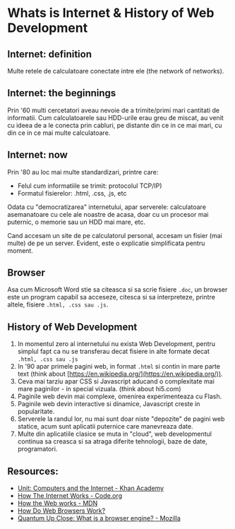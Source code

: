 # Whats is Internet & History of Web Development

## Internet: definition
Multe retele de calculatoare conectate intre ele (the network of networks).

## Internet: the beginnings 
Prin '60 multi cercetatori aveau nevoie de a trimite/primi mari cantitati de informatii. Cum calculatoarele sau HDD-urile erau greu de miscat, au venit cu ideea de a le conecta prin cabluri, pe distante din ce in ce mai mari, cu din ce in ce mai multe calculatoare.


## Internet: now
Prin '80 au loc mai multe standardizari, printre care:
- Felul cum informatiile se trimit: protocolul TCP/IP)
- Formatul fisierelor: .html, .css, .js, etc

Odata cu "democratizarea" internetului, apar serverele: calculatoare asemanatoare cu cele ale noastre de acasa, doar cu un procesor mai puternic, o memorie sau un HDD mai mare, etc.

Cand accesam un site de pe calculatorul personal, accesam un fisier (mai multe) de pe un server. Evident, este o explicatie simplificata pentru moment. 


## Browser
Asa cum Microsoft Word stie sa citeasca si sa scrie fisiere `.doc`, un browser este un program capabil sa acceseze, citesca si sa interpreteze, printre altele, fisiere `.html, .css sau .js`.


## History of Web Development
1. In momentul zero al internetului nu exista Web Development, pentru simplul fapt ca nu se transferau decat fisiere in alte formate decat `.html, .css sau .js`
2. In '90 apar primele pagini web, in format `.html` si contin in mare parte text (think about [https://en.wikipedia.org/](https://en.wikipedia.org/)).
3. Ceva mai tarziu apar CSS si Javascript aducand o complexitate mai mare paginilor - in special vizuala. (think about hi5.com)
3. Paginile web devin mai complexe, omenirea experimenteaza cu Flash. 
4. Paginile web devin interactive si dinamice, Javascript creste in popularitate.
5. Serverele la randul lor, nu mai sunt doar niste "depozite" de pagini web statice, acum sunt aplicatii puternice care manevreaza date. 
6. Multe din aplicatiile clasice se muta in "cloud", web developmentul continua sa creasca si sa atraga diferite tehnologii, baze de date, programatori.



## Resources:
* [Unit: Computers and the Internet - Khan Academy](https://www.khanacademy.org/computing/code-org/computers-and-the-internet)
* [How The Internet Works - Code.org](https://www.youtube.com/watch?v=Dxcc6ycZ73M&list=PLzdnOPI1iJNfMRZm5DDxco3UdsFegvuB7&index=1)
* [How the Web works - MDN](https://developer.mozilla.org/en-US/docs/Learn/Getting_started_with_the_web/How_the_Web_works)
* [How Do Web Browsers Work?](https://www.youtube.com/watch?v=WjDrMKZWCt0)
* [Quantum Up Close: What is a browser engine? - Mozilla](https://hacks.mozilla.org/2017/05/quantum-up-close-what-is-a-browser-engine/)
